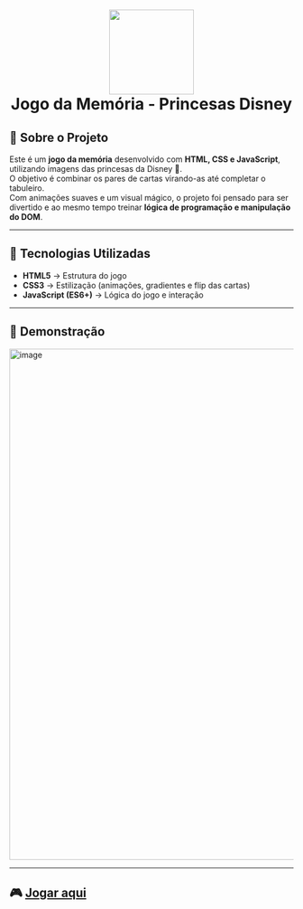 # <div align="center"><img src="https://github.com/user-attachments/assets/6445caa7-0467-4a41-b501-2b1c3e910dfd" width="150" height="150" /> <br> Jogo da Memória - Princesas Disney </div>

## 📌 Sobre o Projeto

Este é um **jogo da memória** desenvolvido com **HTML, CSS e JavaScript**, utilizando imagens das princesas da Disney 👑.  
O objetivo é combinar os pares de cartas virando-as até completar o tabuleiro.  
Com animações suaves e um visual mágico, o projeto foi pensado para ser divertido e ao mesmo tempo treinar **lógica de programação e manipulação do DOM**.

---

## 🚀 Tecnologias Utilizadas
- **HTML5** → Estrutura do jogo  
- **CSS3** → Estilização (animações, gradientes e flip das cartas)  
- **JavaScript (ES6+)** → Lógica do jogo e interação  

---

## 📸 Demonstração

<img width="1165" height="904" alt="image" src="https://github.com/user-attachments/assets/9c1f585d-1be2-4509-a9c8-c0a5b5be6e2a" />

---

## 🎮 [Jogar aqui](https://catarinaguima.github.io/Dio-js-emoji-memory-game/)

